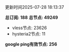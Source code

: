 更新时间2025-07-28 18:13:37

**总订阅: 188**
**总节点: 49249**
- vless节点: 23626
- hysteria2节点: 11

**google ping有效节点: 256**
